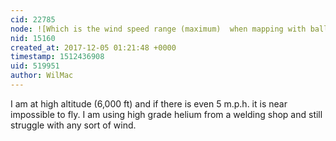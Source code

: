 ```yaml
---
cid: 22785
node: ![Which is the wind speed range (maximum)  when mapping with balloon?  ](../notes/edugil/11-08-2017/which-is-the-wind-speed-range-when-using-when-mapping-with-balloon)
nid: 15160
created_at: 2017-12-05 01:21:48 +0000
timestamp: 1512436908
uid: 519951
author: WilMac
---
```


I am at high altitude (6,000 ft) and if there is even 5 m.p.h. it is near impossible to fly.  I am using high grade helium from a welding shop and still struggle with any sort of wind.